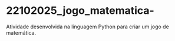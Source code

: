 # 22102025_jogo_matematica-
Atividade desenvolvida na linguagem Python  para criar um jogo de matemática. 

